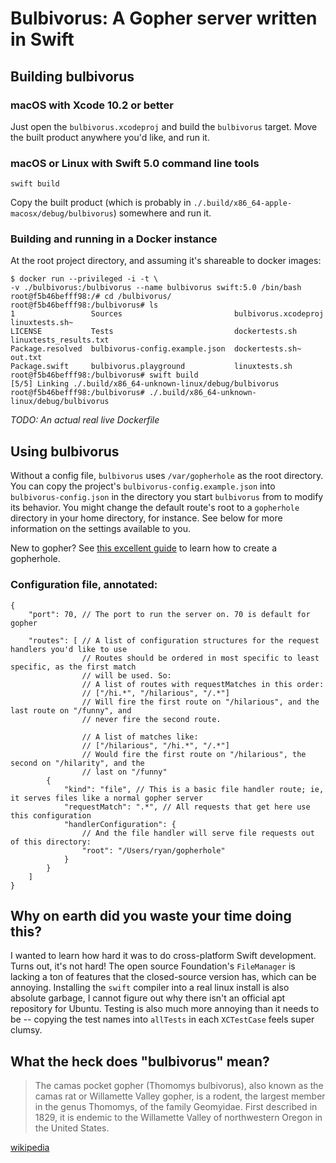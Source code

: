 # Bulbivorus: A Gopher server written in Swift

## Building bulbivorus

### macOS with Xcode 10.2 or better

Just open the `bulbivorus.xcodeproj` and build the `bulbivorus` target. Move the built product anywhere you'd like, and run it.

### macOS or Linux with Swift 5.0 command line tools

`swift build`

Copy the built product (which is probably in `./.build/x86_64-apple-macosx/debug/bulbivorus`) somewhere and run it.

### Building and running in a Docker instance

At the root project directory, and assuming it's shareable to docker images:
```
$ docker run --privileged -i -t \
-v ./bulbivorus:/bulbivorus --name bulbivorus swift:5.0 /bin/bash
root@f5b46befff98:/# cd /bulbivorus/
root@f5b46befff98:/bulbivorus# ls
1                 Sources                         bulbivorus.xcodeproj  linuxtests.sh~
LICENSE           Tests                           dockertests.sh        linuxtests_results.txt
Package.resolved  bulbivorus-config.example.json  dockertests.sh~       out.txt
Package.swift     bulbivorus.playground           linuxtests.sh
root@f5b46befff98:/bulbivorus# swift build
[5/5] Linking ./.build/x86_64-unknown-linux/debug/bulbivorus
root@f5b46befff98:/bulbivorus# ./.build/x86_64-unknown-linux/debug/bulbivorus
```

_TODO: An actual real live Dockerfile_

## Using bulbivorus

Without a config file, `bulbivorus` uses `/var/gopherhole` as the root directory. You can copy the project's `bulbivorus-config.example.json` into `bulbivorus-config.json` in the directory you start `bulbivorus` from to modify its behavior. You might change the default route's root to a `gopherhole` directory in your home directory, for instance. See below for more information on the settings available to you.

New to gopher? See [this excellent guide](https://davebucklin.com/play/2018/03/31/how-to-gopher.html) to learn how to create a gopherhole.

### Configuration file, annotated:
```text
{
    "port": 70, // The port to run the server on. 70 is default for gopher
    
    "routes": [ // A list of configuration structures for the request handlers you'd like to use
                // Routes should be ordered in most specific to least specific, as the first match
                // will be used. So:
                // A list of routes with requestMatches in this order:
                // ["/hi.*", "/hilarious", "/.*"]
                // Will fire the first route on "/hilarious", and the last route on "/funny", and
                // never fire the second route.
     
                // A list of matches like:
                // ["/hilarious", "/hi.*", "/.*"]
                // Would fire the first route on "/hilarious", the second on "/hilarity", and the
                // last on "/funny"
        { 
            "kind": "file", // This is a basic file handler route; ie, it serves files like a normal gopher server
            "requestMatch": ".*", // All requests that get here use this configuration
            "handlerConfiguration": {
                // And the file handler will serve file requests out of this directory:
                "root": "/Users/ryan/gopherhole"
            }
        }
    ]
}
```

## Why on earth did you waste your time doing this?

I wanted to learn how hard it was to do cross-platform Swift development. Turns out, it's not hard! The open source Foundation's `FileManager` is lacking a ton of features that the closed-source version has, which can be annoying. Installing the `swift` compiler into a real linux install is also absolute garbage, I cannot figure out why there isn't an official apt repository for Ubuntu. Testing is also much more annoying than it needs to be -- copying the test names into `allTests` in each `XCTestCase` feels super clumsy.

## What the heck does "bulbivorus" mean?

> The camas pocket gopher (Thomomys bulbivorus), also known as the camas rat or Willamette Valley gopher, is a rodent, the largest member in the genus Thomomys, of the family Geomyidae. First described in 1829, it is endemic to the Willamette Valley of northwestern Oregon in the United States.

[wikipedia](https://en.wikipedia.org/wiki/Camas_pocket_gopher)

